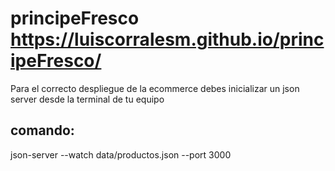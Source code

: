 # principeFresco https://luiscorralesm.github.io/principeFresco/
Para el correcto despliegue de la ecommerce debes inicializar un json server desde la terminal de tu equipo
## comando:
json-server --watch data/productos.json --port 3000
